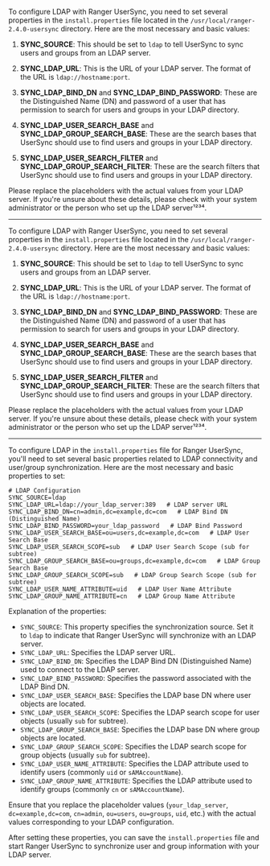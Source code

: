 To configure LDAP with Ranger UserSync, you need to set several properties in the `install.properties` file located in the `/usr/local/ranger-2.4.0-usersync` directory. Here are the most necessary and basic values:

1. **SYNC_SOURCE**: This should be set to `ldap` to tell UserSync to sync users and groups from an LDAP server.

2. **SYNC_LDAP_URL**: This is the URL of your LDAP server. The format of the URL is `ldap://hostname:port`.

3. **SYNC_LDAP_BIND_DN** and **SYNC_LDAP_BIND_PASSWORD**: These are the Distinguished Name (DN) and password of a user that has permission to search for users and groups in your LDAP directory.

4. **SYNC_LDAP_USER_SEARCH_BASE** and **SYNC_LDAP_GROUP_SEARCH_BASE**: These are the search bases that UserSync should use to find users and groups in your LDAP directory.

5. **SYNC_LDAP_USER_SEARCH_FILTER** and **SYNC_LDAP_GROUP_SEARCH_FILTER**: These are the search filters that UserSync should use to find users and groups in your LDAP directory.

Please replace the placeholders with the actual values from your LDAP server. If you're unsure about these details, please check with your system administrator or the person who set up the LDAP server¹²³⁴.

---  
To configure LDAP with Ranger UserSync, you need to set several properties in the `install.properties` file located in the `/usr/local/ranger-2.4.0-usersync` directory. Here are the most necessary and basic values:

1. **SYNC_SOURCE**: This should be set to `ldap` to tell UserSync to sync users and groups from an LDAP server.

2. **SYNC_LDAP_URL**: This is the URL of your LDAP server. The format of the URL is `ldap://hostname:port`.

3. **SYNC_LDAP_BIND_DN** and **SYNC_LDAP_BIND_PASSWORD**: These are the Distinguished Name (DN) and password of a user that has permission to search for users and groups in your LDAP directory.

4. **SYNC_LDAP_USER_SEARCH_BASE** and **SYNC_LDAP_GROUP_SEARCH_BASE**: These are the search bases that UserSync should use to find users and groups in your LDAP directory.

5. **SYNC_LDAP_USER_SEARCH_FILTER** and **SYNC_LDAP_GROUP_SEARCH_FILTER**: These are the search filters that UserSync should use to find users and groups in your LDAP directory.

Please replace the placeholders with the actual values from your LDAP server. If you're unsure about these details, please check with your system administrator or the person who set up the LDAP server¹²³⁴.


---  

To configure LDAP in the `install.properties` file for Ranger UserSync, you'll need to set several basic properties related to LDAP connectivity and user/group synchronization. Here are the most necessary and basic properties to set:

```properties
# LDAP Configuration
SYNC_SOURCE=ldap
SYNC_LDAP_URL=ldap://your_ldap_server:389   # LDAP server URL
SYNC_LDAP_BIND_DN=cn=admin,dc=example,dc=com   # LDAP Bind DN (Distinguished Name)
SYNC_LDAP_BIND_PASSWORD=your_ldap_password   # LDAP Bind Password
SYNC_LDAP_USER_SEARCH_BASE=ou=users,dc=example,dc=com   # LDAP User Search Base
SYNC_LDAP_USER_SEARCH_SCOPE=sub   # LDAP User Search Scope (sub for subtree)
SYNC_LDAP_GROUP_SEARCH_BASE=ou=groups,dc=example,dc=com   # LDAP Group Search Base
SYNC_LDAP_GROUP_SEARCH_SCOPE=sub   # LDAP Group Search Scope (sub for subtree)
SYNC_LDAP_USER_NAME_ATTRIBUTE=uid   # LDAP User Name Attribute
SYNC_LDAP_GROUP_NAME_ATTRIBUTE=cn   # LDAP Group Name Attribute
```

Explanation of the properties:

- `SYNC_SOURCE`: This property specifies the synchronization source. Set it to `ldap` to indicate that Ranger UserSync will synchronize with an LDAP server.
- `SYNC_LDAP_URL`: Specifies the LDAP server URL.
- `SYNC_LDAP_BIND_DN`: Specifies the LDAP Bind DN (Distinguished Name) used to connect to the LDAP server.
- `SYNC_LDAP_BIND_PASSWORD`: Specifies the password associated with the LDAP Bind DN.
- `SYNC_LDAP_USER_SEARCH_BASE`: Specifies the LDAP base DN where user objects are located.
- `SYNC_LDAP_USER_SEARCH_SCOPE`: Specifies the LDAP search scope for user objects (usually `sub` for subtree).
- `SYNC_LDAP_GROUP_SEARCH_BASE`: Specifies the LDAP base DN where group objects are located.
- `SYNC_LDAP_GROUP_SEARCH_SCOPE`: Specifies the LDAP search scope for group objects (usually `sub` for subtree).
- `SYNC_LDAP_USER_NAME_ATTRIBUTE`: Specifies the LDAP attribute used to identify users (commonly `uid` or `sAMAccountName`).
- `SYNC_LDAP_GROUP_NAME_ATTRIBUTE`: Specifies the LDAP attribute used to identify groups (commonly `cn` or `sAMAccountName`).

Ensure that you replace the placeholder values (`your_ldap_server`, `dc=example,dc=com`, `cn=admin`, `ou=users`, `ou=groups`, `uid`, etc.) with the actual values corresponding to your LDAP configuration.

After setting these properties, you can save the `install.properties` file and start Ranger UserSync to synchronize user and group information with your LDAP server.